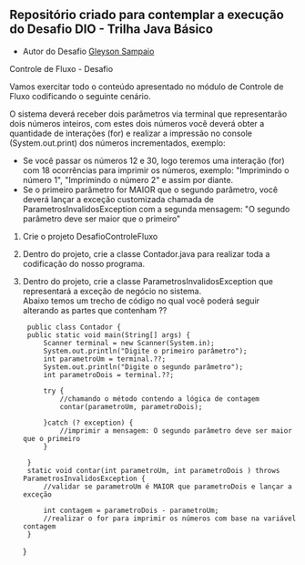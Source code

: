 ## Repositório criado para contemplar a execução do Desafio DIO - Trilha Java Básico

- Autor do Desafio
 [Gleyson Sampaio](https://github.com/glysns)

Controle de Fluxo - Desafio

Vamos exercitar todo o conteúdo apresentado no módulo de Controle de Fluxo codificando o seguinte cenário.  

O sistema deverá receber dois parâmetros via terminal que representarão dois números inteiros, com estes dois números você deverá obter a quantidade de interações (for) e   realizar a impressão no console (System.out.print) dos números incrementados, exemplo:

   - Se você passar os números 12 e 30, logo teremos uma interação (for) com 18 ocorrências para imprimir os números, exemplo: "Imprimindo o número 1", "Imprimindo o número 2" e   assim por diante.  
   - Se o primeiro parâmetro for MAIOR que o segundo parâmetro, você deverá lançar a exceção customizada chamada de ParametrosInvalidosException com a segunda mensagem: "O segundo   parâmetro deve ser maior que o primeiro"  

1. Crie o projeto DesafioControleFluxo  
2. Dentro do projeto, crie a classe Contador.java para realizar toda a codificação do nosso programa.  
3. Dentro do projeto, crie a classe ParametrosInvalidosException que representará a exceção de negócio no sistema.  
Abaixo temos um trecho de código no qual você poderá seguir alterando as partes que contenham ??  

        public class Contador {
        public static void main(String[] args) {
            Scanner terminal = new Scanner(System.in);
            System.out.println("Digite o primeiro parâmetro");
            int parametroUm = terminal.??;
            System.out.println("Digite o segundo parâmetro");
            int parametroDois = terminal.??;
            
            try {
                //chamando o método contendo a lógica de contagem
                contar(parametroUm, parametroDois);
            
            }catch (? exception) {
                //imprimir a mensagem: O segundo parâmetro deve ser maior que o primeiro
            }
            
        }
        static void contar(int parametroUm, int parametroDois ) throws ParametrosInvalidosException {
            //validar se parametroUm é MAIOR que parametroDois e lançar a exceção
            
            int contagem = parametroDois - parametroUm;
            //realizar o for para imprimir os números com base na variável contagem
        }
    }
